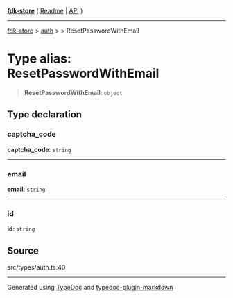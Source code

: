 [**fdk-store**](../../../README.md) ( [Readme](../../../README.md) \| [API](../../../API.md) )

---

[fdk-store](../../../API.md) > [auth](../../README.md) > [<internal>](../README.md) > ResetPasswordWithEmail

# Type alias: ResetPasswordWithEmail

> **ResetPasswordWithEmail**: `object`

## Type declaration

### captcha_code

**captcha_code**: `string`

---

### email

**email**: `string`

---

### id

**id**: `string`

## Source

src/types/auth.ts:40

---

Generated using [TypeDoc](https://typedoc.org/) and [typedoc-plugin-markdown](https://www.npmjs.com/package/typedoc-plugin-markdown)
